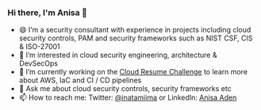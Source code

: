 ### Hi there, I'm Anisa 👋

- 😄 I’m a security consultant with experience in projects including cloud security controls, PAM and security frameworks such as NIST CSF, CIS & ISO-27001
- 🔭 I’m interested in cloud security engineering, architecture & DevSecOps 
- 🌱 I’m currently working on the [Cloud Resume Challenge](https://cloudresumechallenge.dev/docs/the-challenge/aws/) to learn more about AWS, IaC and CI / CD pipelines
- 💬 Ask me about cloud security controls, security frameworks etc 
- 📫 How to reach me: Twitter: [@inatamiima](https://twitter.com/inatamiima) or LinkedIn: [Anisa Aden](www.linkedin.com/in/anisa-aden)
